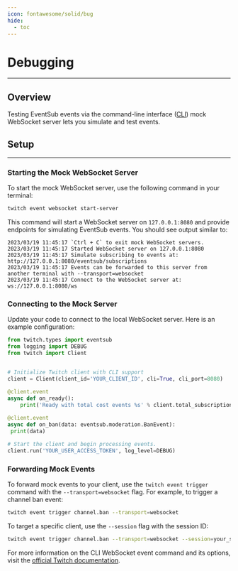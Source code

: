 ```yaml
---
icon: fontawesome/solid/bug
hide:
  - toc
---
```


# Debugging
___

## Overview

Testing EventSub events via the command-line interface ([CLI](https://dev.twitch.tv/docs/cli/)) mock WebSocket server lets you
simulate and test events.

## Setup
___

### Starting the Mock WebSocket Server

To start the mock WebSocket server, use the following command in your terminal:

```bash
twitch event websocket start-server
```

This command will start a WebSocket server on `127.0.0.1:8080` and provide endpoints for simulating EventSub events.
You should see output similar to:

```
2023/03/19 11:45:17 `Ctrl + C` to exit mock WebSocket servers.
2023/03/19 11:45:17 Started WebSocket server on 127.0.0.1:8080
2023/03/19 11:45:17 Simulate subscribing to events at: http://127.0.0.1:8080/eventsub/subscriptions
2023/03/19 11:45:17 Events can be forwarded to this server from another terminal with --transport=websocket
2023/03/19 11:45:17 Connect to the WebSocket server at: ws://127.0.0.1:8080/ws
```

### Connecting to the Mock Server

Update your code to connect to the local WebSocket server. Here is an example configuration:

```python
from twitch.types import eventsub
from logging import DEBUG
from twitch import Client


# Initialize Twitch client with CLI support
client = Client(client_id='YOUR_CLIENT_ID', cli=True, cli_port=8080)

@client.event
async def on_ready():
    print('Ready with total cost events %s' % client.total_subscription_cost)
    
@client.event
async def on_ban(data: eventsub.moderation.BanEvent):
 print(data)

# Start the client and begin processing events.
client.run('YOUR_USER_ACCESS_TOKEN', log_level=DEBUG)
```

### Forwarding Mock Events

To forward mock events to your client, use the `twitch event trigger` command with the `--transport=websocket` flag.
For example, to trigger a channel ban event:

```bash
twitch event trigger channel.ban --transport=websocket
```

To target a specific client, use the `--session` flag with the session ID:

```bash
twitch event trigger channel.ban --transport=websocket --session=your_session_id
```

For more information on the CLI WebSocket event command and its options, visit the [official Twitch documentation](https://dev.twitch.tv/docs/cli/websocket-event-command/).